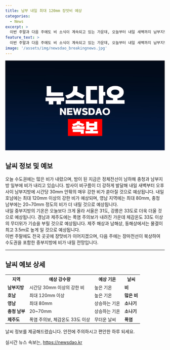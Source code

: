 ```yaml
---
title: 남부 내일 최대 120mm 장맛비 예상
categories:
  - News
excerpt: >
  이번 주말과 다음 주에도 비 소식이 계속되고 있는 가운데, 오늘부터 내일 새벽까지 남부지방에 30mm 이상의 강한 비가 예상되고 있습니다. 내일 중부지방의 기온은 상승하여 무더위가 예상되며, 경남과 제주도는 폭염 주의보가 내려질 것으로 보입니다. 물결도 높게 일 것으로 예측되며, 다음 주에는 장마전선이 북상하여 중부지방에 더 많은 비가 예상되고 있습니다.
feature_text: >
  이번 주말과 다음 주에도 비 소식이 계속되고 있는 가운데, 오늘부터 내일 새벽까지 남부지방에 30mm 이상의 강한 비가 예상되고 있습니다. 내일 중부지방의 기온은 상승하여 무더위가 예상되며, 경남과 제주도는 폭염 주의보가 내려질 것으로 보입니다. 물결도 높게 일 것으로 예측되며, 다음 주에는 장마전선이 북상하여 중부지방에 더 많은 비가 예상되고 있습니다.
image: '/assets/img/newsdao_breakingnews.jpg'
---
```


<p><img src="/assets/img/newsdao_breakingnews.jpg" alt="flaretime 속보" /></p>

<h2>날씨 정보 및 예보</h2>

<p data-ke-size="size16">오늘 수도권에는 많은 비가 내렸으며, 밤이 된 지금은 정체전선이 남하해 충청과 남부지방 일부에 비가 내리고 있습니다. 밤사이 비구름이 더 강하게 발달해 내일 새벽부터 오후 사이 남부지방에 시간당 30mm 안팎의 매우 강한 비가 쏟아질 것으로 예상됩니다. 내일 호남에는 최대 120mm 이상의 강한 비가 예상되며, 영남 지역에는 최대 80mm, 충청 남부에는 20~70mm 정도의 비가 더 내릴 것으로 예상됩니다.
<br>
내일 중부지방의 기온은 오늘보다 크게 올라 서울은 31도, 강릉은 33도로 더욱 더울 것으로 예상됩니다. 경남과 제주도에는 폭염 주의보가 내려진 가운데 체감온도 33도 이상의 무더위가 기승을 부릴 것으로 예상됩니다. 제주 해상과 남해상, 동해상에서는 물결이 최고 3.5m로 높게 일 것으로 예상됩니다.
<br>
이번 주말에도 전국 곳곳에 장맛비가 이어지겠으며, 다음 주에는 장마전선이 북상하여 수도권을 포함한 중부지방에 비가 내릴 전망입니다.</p>

<hr>

<h2 data-ke-size="size26">날씨 예보 상세</h2>

<table>
  <tr>
    <th>지역</th>
    <th>예상 강수량</th>
    <th>예상 기온</th>
    <th>날씨</th>
  </tr>
  <tr>
    <td><b>남부지방</b></td>
    <td>시간당 30mm 이상의 강한 비</td>
    <td>높은 기온</td>
    <td><b>비</b></td>
  </tr>
  <tr>
    <td><b>호남</b></td>
    <td>최대 120mm 이상</td>
    <td>높은 기온</td>
    <td><b>많은 비</b></td>
  </tr>
  <tr>
    <td><b>영남</b></td>
    <td>최대 80mm</td>
    <td>상승하는 기온</td>
    <td><b>소나기</b></td>
  </tr>
  <tr>
    <td><b>충청 남부</b></td>
    <td>20~70mm</td>
    <td>상승하는 기온</td>
    <td><b>소나기</b></td>
  </tr>
  <tr>
    <td><b>제주도</b></td>
    <td>폭염 주의보, 체감온도 33도 이상</td>
    <td>무더운 날씨</td>
    <td><b>폭염</b></td>
  </tr>
</table>

<p data-ke-size="size16">날씨 정보를 제공해드렸습니다. 안전에 주의하시고 편안한 하루 되세요.</p>
실시간 뉴스 속보는, <a href="https://newsdao.kr" rel="dofollow">https://newsdao.kr</a>


